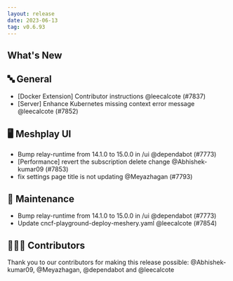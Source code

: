 ```yaml
---
layout: release
date: 2023-06-13
tag: v0.6.93
---
```


## What's New
## 🔤 General
- [Docker Extension] Contributor instructions @leecalcote (#7837)
- [Server] Enhance Kubernetes missing context error message @leecalcote (#7852)

## 🖥 Meshplay UI

- Bump relay-runtime from 14.1.0 to 15.0.0 in /ui @dependabot (#7773)
- [Performance] revert the subscription delete change @Abhishek-kumar09 (#7853)
- fix settings page title is not updating @Meyazhagan (#7793)

## 🧰 Maintenance

- Bump relay-runtime from 14.1.0 to 15.0.0 in /ui @dependabot (#7773)
- Update cncf-playground-deploy-meshery.yaml @leecalcote (#7854)

## 👨🏽‍💻 Contributors

Thank you to our contributors for making this release possible:
@Abhishek-kumar09, @Meyazhagan, @dependabot and @leecalcote
